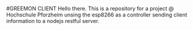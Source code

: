 #GREEMON CLIENT
Hello there.
This is a repository for a project @ Hochschule Pforzheim unsing the esp8266 as a controller sending client information to a nodejs restful server.

